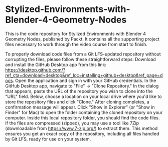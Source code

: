 # Stylized-Environments-with-Blender-4-Geometry-Nodes
This is the code repository for Stylized Environments with Blender 4 Geometry Nodes, published by Packt. It contains all the supporting project files necessary to work through the video course from start to finish.


To properly download code files from a Git LFS-updated repository without corrupting the files, please follow these straightforward steps: Download and install the GitHub Desktop app from this link: https://desktop.github.com/?ref_cta=download+desktop&ref_loc=installing+github+desktop&ref_page=docs. Open the application and sign in with your GitHub credentials. In the GitHub Desktop app, navigate to "File" -> "Clone Repository." In the dialog that appears, paste the URL of the repository you wish to clone into the "URL" field. Below, choose a location on your local drive where you'd like to store the repository files and click "Clone." After cloning completes, a confirmation message will appear. Click "Show in Explorer" (or "Show in Finder" for Mac) to open the folder containing the cloned repository on your computer. Inside this local repository folder, you should find the code files. If the files are compressed (zipped), you may use a tool like 7Zip (downloadable from https://www.7-zip.org/) to extract them. This method ensures you get an exact copy of the repository, including all files handled by Git LFS, ready for use on your system.
